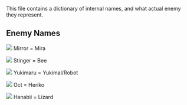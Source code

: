 This file contains a dictionary of internal names, and what actual enemy they represent.

## Enemy Names
[![](http://info.sonicretro.org/images/3/33/Mirror-spr.png)](http://info.sonicretro.org/Mirror) Mirror = Mira

[![](http://info.sonicretro.org/images/a/ad/Stinger-spr.png)](http://info.sonicretro.org/Stinger) Stinger = Bee

[![](http://info.sonicretro.org/images/0/0b/Yukimaru-spr.png)](http://info.sonicretro.org/Yukimaru) Yukimaru = Yukimal/Robot

[![](http://info.sonicretro.org/images/e/e0/Oct-spr.png)](http://info.sonicretro.org/Oct) Oct = Heriko

[![](http://info.sonicretro.org/images/e/e5/Hanabii-spr.png)](http://info.sonicretro.org/Hanabii) Hanabii = Lizard